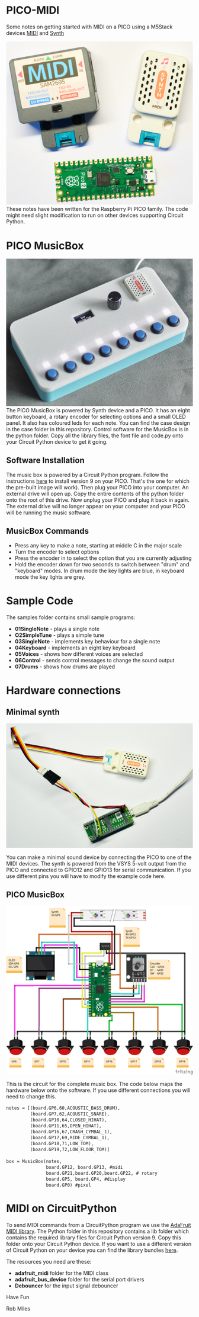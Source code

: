 # PICO-MIDI
Some notes on getting started with MIDI on a PICO using a M5Stack devices [MIDI](https://docs.m5stack.com/en/unit/Unit-MIDI) and [Synth](https://docs.m5stack.com/en/unit/Unit-Synth)
 
![M5 Stack MIDI devices](/images/m5%20synth%20and%20midi.jpg)
These notes have been written for the Raspberry Pi PICO family. The code might need slight modification to run on other devices supporting Circuit Python.  

# PICO MusicBox

![PICO MusicBox device](images/PICO%20MusicBox.jpg) 
The PICO MusicBox is powered by Synth device and a PICO. It has an eight button keyboard, a rotary encoder for selecting options and a small OLED panel. It also has coloured leds for each note. You can find the case design in the case folder in this repository. Control software for the MusicBox is in the python folder. Copy all the library files, the font file and code.py onto your Circuit Python device to get it going. 

## Software Installation
The music box is powered by a Circuit Python program. Follow the instructions [here](https://learn.adafruit.com/welcome-to-circuitpython/installing-circuitpython) to install version 9 on your PICO. That's the one for which the pre-built image will work). Then plug your PICO into your computer. An external drive will open up. Copy the entire contents of the python folder onto the root of this drive. Now unplug your PICO and plug it back in again. The external drive will no longer appear on your computer and your PICO will be running the music software.

## MusicBox Commands

* Press any key to make a note, starting at middle C in the major scale
* Turn the encoder to select options
* Press the encoder in to select the option that you are currently adjusting
* Hold the encoder down for two seconds to switch between "drum" and "keyboard" modes. In drum mode the key lights are blue, in keyboard mode the key lights are grey.

# Sample Code

The samples folder contains small sample programs:

* **01SingleNote** - plays a single note
* **O2SimpleTune** - plays a simple tune
* **03SingleNote** - implements key behaviour for a single note
* **04Keyboard** - implements an eight key keyboard
* **05Voices** - shows how different voices are selected
* **06Control** - sends control messages to change the sound output
* **07Drums** - shows how drums are played 

# Hardware connections

## Minimal synth
![M5 Stack synth and PICO](/images/midi%20wiring.jpg)

You can make a minimal sound device  by connecting the PICO to one of the MIDI devices. The synth is powered from the VSYS 5-volt output from the PICO and connected to GPIO12 and GPIO13 for serial communication. If you use different pins you will have to modify the example code here.

## PICO MusicBox

![PICO keyboard circuit](/images/musicbox%20circuit.png)

This is the circuit for the complete music box. The code below maps the hardware below onto the software. If you use different connections you will need to change this.

```
notes = [(board.GP6,60,ACOUSTIC_BASS_DRUM),
         (board.GP7,62,ACOUSTIC_SNARE),
         (board.GP10,64,CLOSED_HIHAT),
         (board.GP11,65,OPEN_HIHAT),
         (board.GP16,67,CRASH_CYMBAL_1),
         (board.GP17,69,RIDE_CYMBAL_1),
         (board.GP18,71,LOW_TOM),
         (board.GP19,72,LOW_FLOOR_TOM)]

box = MusicBox(notes,
               board.GP12, board.GP13, #midi
               board.GP21,board.GP20,board.GP22, # rotary
               board.GP5, board.GP4, #display
               board.GP0) #pixel
```

# MIDI on CircuitPython
To send MIDI commands from a CircuitPython program we use the [AdaFruit MIDI library](https://docs.circuitpython.org/projects/midi/en/latest/api.html). The Python folder in this repository contains a lib folder which contains the required library files for Circuit Python version 9. Copy this folder onto your Circuit Python device. If you want to use a different version of Circuit Python on your device you can find the library bundles [here](https://docs.circuitpython.org/projects/bundle/en/latest/).

The resources you need are these:

* **adafruit_midi** folder for the MIDI class
* **adafruit_bus_device** folder for the serial port drivers 
* **Debouncer** for the input signal debouncer

Have Fun

Rob Miles